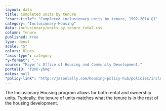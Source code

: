 ```yaml
---
layout: data
title: Completed units by tenure
"chart-title": "Completed inclusionary units by tenure, 1992-2014 Q1"
category: "Inclusionary-Housing"
data: inclusionary/units_by_tenure_total.csv
column: Tenure
published: true
type: donut
scale: "5"
colors: Blues
"axis-type": category
"y-format": ","
source: "Mayor's Office of Housing and Community Development."
portalID: "f2n6-ybnq"
notes: null
"policy-link": "http://jasonlally.com/housing-policy-hub/policies/inclusionary-housing/"
---
```


The Inclusionary Housing program allows for both rental and ownership units. Typically, the tenure of units matches what the tenure is in the rest of the housing development.